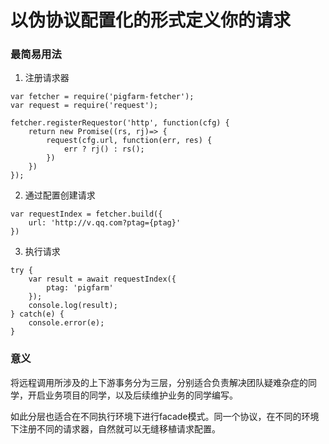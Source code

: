 # 以伪协议配置化的形式定义你的请求

### 最简易用法
1. 注册请求器
```
var fetcher = require('pigfarm-fetcher');
var request = require('request');

fetcher.registerRequestor('http', function(cfg) {
    return new Promise((rs, rj)=> {
        request(cfg.url, function(err, res) {
            err ? rj() : rs();
        })    
    })
});
```

2. 通过配置创建请求
```
var requestIndex = fetcher.build({
    url: 'http://v.qq.com?ptag={ptag}'
})
```

3. 执行请求
```
try {
    var result = await requestIndex({
        ptag: 'pigfarm'
    });
    console.log(result);
} catch(e) {
    console.error(e);
}
```

### 意义
将远程调用所涉及的上下游事务分为三层，分别适合负责解决团队疑难杂症的同学，开启业务项目的同学，以及后续维护业务的同学编写。

如此分层也适合在不同执行环境下进行facade模式。同一个协议，在不同的环境下注册不同的请求器，自然就可以无缝移植请求配置。